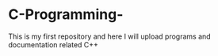 # C-Programming-
This is my first repository and here I will upload programs and documentation related C++
